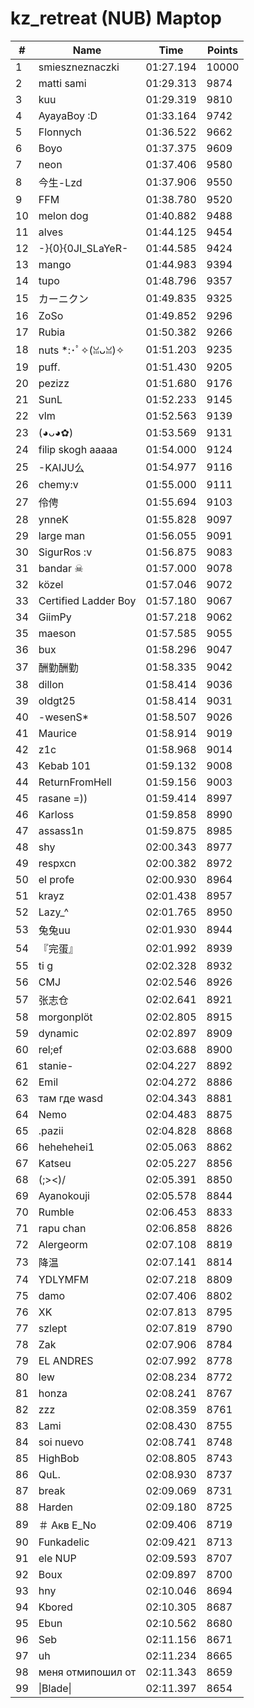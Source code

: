 # kz_retreat (NUB) Maptop

|  # | Name | Time | Points |
|-------------- | -------------- | -------------- | -------------- | 
| 1 | smieszneznaczki | 01:27.194 | 10000 | 
| 2 | matti sami | 01:29.313 | 9874 | 
| 3 | kuu | 01:29.319 | 9810 | 
| 4 | AyayaBoy :D | 01:33.164 | 9742 | 
| 5 | Flonnych | 01:36.522 | 9662 | 
| 6 | Boyo | 01:37.375 | 9609 | 
| 7 | neon | 01:37.406 | 9580 | 
| 8 | 今生-Lzd | 01:37.906 | 9550 | 
| 9 | FFM | 01:38.780 | 9520 | 
| 10 | melon dog | 01:40.882 | 9488 | 
| 11 | alves | 01:44.125 | 9454 | 
| 12 | -}{0}{0JI_SLaYeR- | 01:44.585 | 9424 | 
| 13 | mango | 01:44.983 | 9394 | 
| 14 | tupo | 01:48.796 | 9357 | 
| 15 | カーニクン | 01:49.835 | 9325 | 
| 16 | ZoSo | 01:49.852 | 9296 | 
| 17 | Rubia | 01:50.382 | 9266 | 
| 18 | nuts *:･ﾟ✧(ꈍᴗꈍ)✧ | 01:51.203 | 9235 | 
| 19 | puff. | 01:51.430 | 9205 | 
| 20 | pezizz | 01:51.680 | 9176 | 
| 21 | SunL | 01:52.233 | 9145 | 
| 22 | vlm | 01:52.563 | 9139 | 
| 23 | (◕ᴗ◕✿) | 01:53.569 | 9131 | 
| 24 | filip skogh aaaaa | 01:54.000 | 9124 | 
| 25 | -KAIJU么 | 01:54.977 | 9116 | 
| 26 | chemy:v | 01:55.000 | 9111 | 
| 27 | 伶俜 | 01:55.694 | 9103 | 
| 28 | ynneK | 01:55.828 | 9097 | 
| 29 | large man | 01:56.055 | 9091 | 
| 30 | SigurRos :v | 01:56.875 | 9083 | 
| 31 | bandar ☠ | 01:57.000 | 9078 | 
| 32 | közel | 01:57.046 | 9072 | 
| 33 | Certified Ladder Boy | 01:57.180 | 9067 | 
| 34 | GiimPy | 01:57.218 | 9062 | 
| 35 | maeson | 01:57.585 | 9055 | 
| 36 | bux | 01:58.296 | 9047 | 
| 37 | 酬勤酬勤 | 01:58.335 | 9042 | 
| 38 | dillon | 01:58.414 | 9036 | 
| 39 | oldgt25 | 01:58.414 | 9031 | 
| 40 | -wesenS* | 01:58.507 | 9026 | 
| 41 | Maurice | 01:58.914 | 9019 | 
| 42 | z1c | 01:58.968 | 9014 | 
| 43 | Kebab 101 | 01:59.132 | 9008 | 
| 44 | ReturnFromHell | 01:59.156 | 9003 | 
| 45 | rasane =)) | 01:59.414 | 8997 | 
| 46 | Karloss | 01:59.858 | 8990 | 
| 47 | assass1n | 01:59.875 | 8985 | 
| 48 | shy | 02:00.343 | 8977 | 
| 49 | respxcn | 02:00.382 | 8972 | 
| 50 | el profe | 02:00.930 | 8964 | 
| 51 | krayz | 02:01.438 | 8957 | 
| 52 | Lazy_^ | 02:01.765 | 8950 | 
| 53 | 兔兔uu | 02:01.930 | 8944 | 
| 54 | 『完蛋』 | 02:01.992 | 8939 | 
| 55 | ti g | 02:02.328 | 8932 | 
| 56 | CMJ | 02:02.546 | 8926 | 
| 57 | 张志仓 | 02:02.641 | 8921 | 
| 58 | morgonplöt | 02:02.805 | 8915 | 
| 59 | dynamic | 02:02.897 | 8909 | 
| 60 | rel;ef | 02:03.688 | 8900 | 
| 61 | stanie- | 02:04.227 | 8892 | 
| 62 | Emil | 02:04.272 | 8886 | 
| 63 | там где wasd | 02:04.343 | 8881 | 
| 64 | Nemo | 02:04.483 | 8875 | 
| 65 | .pazii | 02:04.828 | 8868 | 
| 66 | hehehehei1 | 02:05.063 | 8862 | 
| 67 | Katseu | 02:05.227 | 8856 | 
| 68 | (;><)/ | 02:05.391 | 8850 | 
| 69 | Ayanokouji | 02:05.578 | 8844 | 
| 70 | Rumble | 02:06.453 | 8833 | 
| 71 | rapu chan | 02:06.858 | 8826 | 
| 72 | Alergeorm | 02:07.108 | 8819 | 
| 73 | 降温 | 02:07.141 | 8814 | 
| 74 | YDLYMFM | 02:07.218 | 8809 | 
| 75 | damo | 02:07.406 | 8802 | 
| 76 | XK | 02:07.813 | 8795 | 
| 77 | szlept | 02:07.819 | 8790 | 
| 78 | Zak | 02:07.906 | 8784 | 
| 79 | EL ANDRES | 02:07.992 | 8778 | 
| 80 | lew | 02:08.234 | 8772 | 
| 81 | honza | 02:08.241 | 8767 | 
| 82 | zzz | 02:08.359 | 8761 | 
| 83 | Lami | 02:08.430 | 8755 | 
| 84 | soi nuevo | 02:08.741 | 8748 | 
| 85 | HighBob | 02:08.805 | 8743 | 
| 86 | QuL. | 02:08.930 | 8737 | 
| 87 | break | 02:09.069 | 8731 | 
| 88 | Harden | 02:09.180 | 8725 | 
| 89 | ＃ Акв E_No | 02:09.406 | 8719 | 
| 90 | Funkadelic | 02:09.421 | 8713 | 
| 91 | ele NUP | 02:09.593 | 8707 | 
| 92 | Boux | 02:09.897 | 8700 | 
| 93 | hny | 02:10.046 | 8694 | 
| 94 | Kbored | 02:10.305 | 8687 | 
| 95 | Ebun | 02:10.562 | 8680 | 
| 96 | Seb | 02:11.156 | 8671 | 
| 97 | uh | 02:11.234 | 8665 | 
| 98 | меня отмипошил от | 02:11.343 | 8659 | 
| 99 | \|Blade\| | 02:11.397 | 8654 | 

